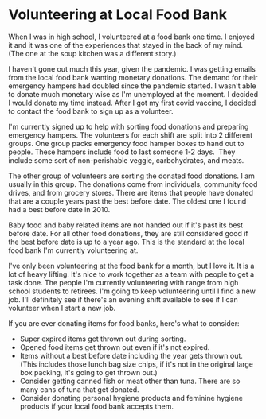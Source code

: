 # Volunteering at Local Food Bank

When I was in high school, I volunteered at a food bank one time. I enjoyed it and it was one of the experiences that stayed in the back of my mind. (The one at the soup kitchen was a different story.)


I haven't gone out much this year, given the pandemic. I was getting emails from the local food bank wanting monetary donations. The demand for their emergency hampers had doubled since the pandemic started. I wasn't able to donate much monetary wise as I'm unemployed at the moment. I decided I would donate my time instead. After I got my first covid vaccine, I decided to contact the food bank to sign up as a volunteer.


I'm currently signed up to help with sorting food donations and preparing emergency hampers. The volunteers for each shift are split into 2 different groups. One group packs emergency food hamper boxes to hand out to people. These hampers include food to last someone 1-2 days.  They include some sort of non-perishable veggie, carbohydrates, and meats.


The other group of volunteers are sorting the donated food donations. I am usually in this group. The donations come from individuals, community food drives, and from grocery stores. There are items that people have donated that are a couple years past the best before date. The oldest one I found had a best before date in 2010.


Baby food and baby related items are not handed out if it's past its best before date. For all other food donations, they are still considered good if the best before date is up to a year ago. This is the standard at the local food bank I'm currently volunteering at.


I've only been volunteering at the food bank for a month, but I love it. It is a lot of heavy lifting. It's nice to work together as a team with people to get a task done. The people I'm currently volunteering with range from high school students to retirees. I'm going to keep volunteering until I find a new job. I'll definitely see if there's an evening shift available to see if I can volunteer when I start a new job.


If you are ever donating items for food banks, here's what to consider:

- Super expired items get thrown out during sorting.
- Opened food items get thrown out even if it's not expired.
- Items without a best before date including the year gets thrown out. (This includes those lunch bag size chips, if it's not in the original large box packing, it's going to get thrown out.)
- Consider getting canned fish or meat other than tuna. There are so many cans of tuna that get donated.
- Consider donating personal hygiene products and feminine hygiene products if your local food bank accepts them.
